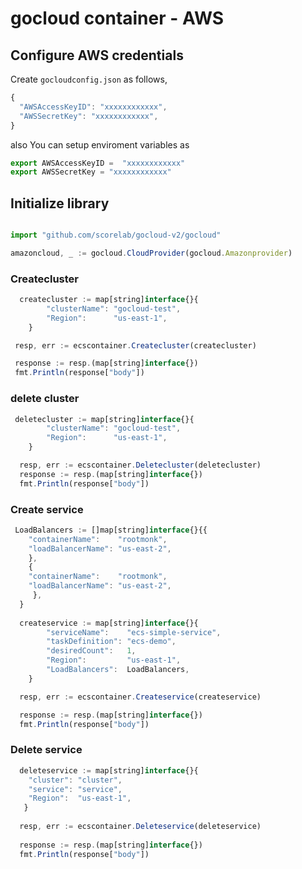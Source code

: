 # gocloud container - AWS

## Configure AWS credentials

Create `gocloudconfig.json` as follows,
```js
{
  "AWSAccessKeyID": "xxxxxxxxxxxx",
  "AWSSecretKey": "xxxxxxxxxxxx",
}
```

also You can setup enviroment variables as

```js
export AWSAccessKeyID =  "xxxxxxxxxxxx"
export AWSSecretKey = "xxxxxxxxxxxx"
```

## Initialize library

```js

import "github.com/scorelab/gocloud-v2/gocloud"

amazoncloud, _ := gocloud.CloudProvider(gocloud.Amazonprovider)
```

### Createcluster

```js
  createcluster := map[string]interface{}{
		"clusterName": "gocloud-test",
		"Region":      "us-east-1",
	}

 resp, err := ecscontainer.Createcluster(createcluster)

 response := resp.(map[string]interface{})
 fmt.Println(response["body"])
```

### delete cluster

```js
 deletecluster := map[string]interface{}{
		"clusterName": "gocloud-test",
		"Region":      "us-east-1",
	}

  resp, err := ecscontainer.Deletecluster(deletecluster)
  response := resp.(map[string]interface{})
  fmt.Println(response["body"])
```

### Create service

```js
 LoadBalancers := []map[string]interface{}{{
	"containerName":    "rootmonk",
	"loadBalancerName": "us-east-2",
	}, 
    {
	"containerName":    "rootmonk",
	"loadBalancerName": "us-east-2",
     },
  }
  
  createservice := map[string]interface{}{
		"serviceName":    "ecs-simple-service",
		"taskDefinition": "ecs-demo",
		"desiredCount":   1,
		"Region":         "us-east-1",
		"LoadBalancers":  LoadBalancers,
	}

  resp, err := ecscontainer.Createservice(createservice)

  response := resp.(map[string]interface{})
  fmt.Println(response["body"])
```

### Delete service

```js
  deleteservice := map[string]interface{}{
	"cluster": "cluster",
	"service": "service",
	"Region":  "us-east-1",
   }
  
  resp, err := ecscontainer.Deleteservice(deleteservice)
  
  response := resp.(map[string]interface{})
  fmt.Println(response["body"])
```
